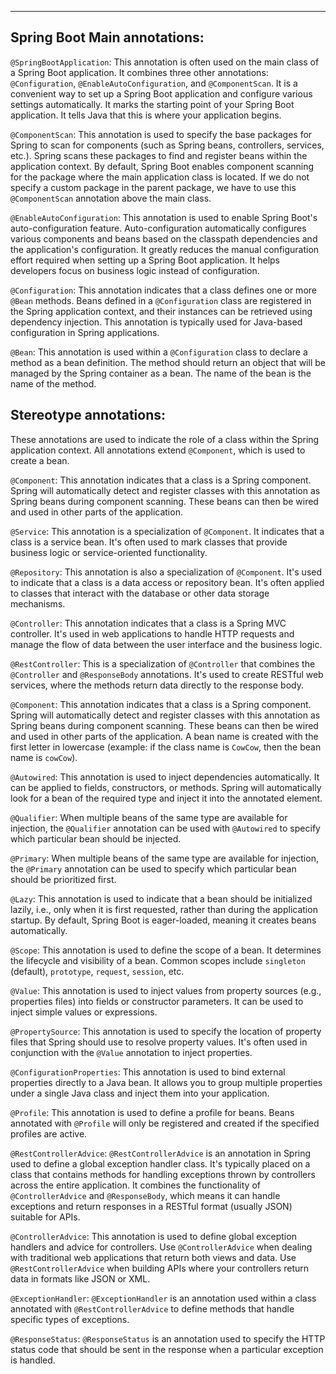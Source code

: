 
-----

## **Spring Boot Main annotations:**

`@SpringBootApplication`:
This annotation is often used on the main class of a Spring Boot application. It combines three other annotations: `@Configuration`, `@EnableAutoConfiguration`, and `@ComponentScan`. It is a convenient way to set up a Spring Boot application and configure various settings automatically. It marks the starting point of your Spring Boot application. It tells Java that this is where your application begins.

`@ComponentScan`:
This annotation is used to specify the base packages for Spring to scan for components (such as Spring beans, controllers, services, etc.). Spring scans these packages to find and register beans within the application context. By default, Spring Boot enables component scanning for the package where the main application class is located. If we do not specify a custom package in the parent package, we have to use this `@ComponentScan` annotation above the main class.

`@EnableAutoConfiguration`:
This annotation is used to enable Spring Boot's auto-configuration feature. Auto-configuration automatically configures various components and beans based on the classpath dependencies and the application's configuration. It greatly reduces the manual configuration effort required when setting up a Spring Boot application. It helps developers focus on business logic instead of configuration.

`@Configuration`:
This annotation indicates that a class defines one or more `@Bean` methods. Beans defined in a `@Configuration` class are registered in the Spring application context, and their instances can be retrieved using dependency injection. This annotation is typically used for Java-based configuration in Spring applications.

`@Bean`:
This annotation is used within a `@Configuration` class to declare a method as a bean definition. The method should return an object that will be managed by the Spring container as a bean. The name of the bean is the name of the method.

## **Stereotype annotations:**

These annotations are used to indicate the role of a class within the Spring application context. All annotations extend `@Component`, which is used to create a bean.

`@Component`:
This annotation indicates that a class is a Spring component. Spring will automatically detect and register classes with this annotation as Spring beans during component scanning. These beans can then be wired and used in other parts of the application.

`@Service`:
This annotation is a specialization of `@Component`. It indicates that a class is a service bean. It's often used to mark classes that provide business logic or service-oriented functionality.

`@Repository`:
This annotation is also a specialization of `@Component`. It's used to indicate that a class is a data access or repository bean. It's often applied to classes that interact with the database or other data storage mechanisms.

`@Controller`:
This annotation indicates that a class is a Spring MVC controller. It's used in web applications to handle HTTP requests and manage the flow of data between the user interface and the business logic.

`@RestController`:
This is a specialization of `@Controller` that combines the `@Controller` and `@ResponseBody` annotations. It's used to create RESTful web services, where the methods return data directly to the response body.

`@Component`:
This annotation indicates that a class is a Spring component. Spring will automatically detect and register classes with this annotation as Spring beans during component scanning. These beans can then be wired and used in other parts of the application. A bean name is created with the first letter in lowercase (example: if the class name is `CowCow`, then the bean name is `cowCow`).

`@Autowired`:
This annotation is used to inject dependencies automatically. It can be applied to fields, constructors, or methods. Spring will automatically look for a bean of the required type and inject it into the annotated element.

`@Qualifier`:
When multiple beans of the same type are available for injection, the `@Qualifier` annotation can be used with `@Autowired` to specify which particular bean should be injected.

`@Primary`:
When multiple beans of the same type are available for injection, the `@Primary` annotation can be used to specify which particular bean should be prioritized first.

`@Lazy`:
This annotation is used to indicate that a bean should be initialized lazily, i.e., only when it is first requested, rather than during the application startup. By default, Spring Boot is eager-loaded, meaning it creates beans automatically.

`@Scope`:
This annotation is used to define the scope of a bean. It determines the lifecycle and visibility of a bean. Common scopes include `singleton` (default), `prototype`, `request`, `session`, etc.

`@Value`:
This annotation is used to inject values from property sources (e.g., properties files) into fields or constructor parameters. It can be used to inject simple values or expressions.

`@PropertySource`:
This annotation is used to specify the location of property files that Spring should use to resolve property values. It's often used in conjunction with the `@Value` annotation to inject properties.

`@ConfigurationProperties`:
This annotation is used to bind external properties directly to a Java bean. It allows you to group multiple properties under a single Java class and inject them into your application.

`@Profile`:
This annotation is used to define a profile for beans. Beans annotated with `@Profile` will only be registered and created if the specified profiles are active.

`@RestControllerAdvice`:
`@RestControllerAdvice` is an annotation in Spring used to define a global exception handler class. It's typically placed on a class that contains methods for handling exceptions thrown by controllers across the entire application. It combines the functionality of `@ControllerAdvice` and `@ResponseBody`, which means it can handle exceptions and return responses in a RESTful format (usually JSON) suitable for APIs.

`@ControllerAdvice`:
This annotation is used to define global exception handlers and advice for controllers. Use `@ControllerAdvice` when dealing with traditional web applications that return both views and data. Use `@RestControllerAdvice` when building APIs where your controllers return data in formats like JSON or XML.

`@ExceptionHandler`:
`@ExceptionHandler` is an annotation used within a class annotated with `@RestControllerAdvice` to define methods that handle specific types of exceptions.

`@ResponseStatus`:
`@ResponseStatus` is an annotation used to specify the HTTP status code that should be sent in the response when a particular exception is handled.
